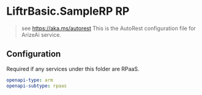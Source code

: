 # LiftrBasic.SampleRP RP

> see https://aka.ms/autorest
> This is the AutoRest configuration file for ArizeAi service.

## Configuration

Required if any services under this folder are RPaaS.

```yaml
openapi-type: arm
openapi-subtype: rpaas
```

